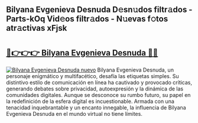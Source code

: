 ## Bilyana Evgenieva Desnuda D𝚎sn𝚞dos filtr𝚊dos - Parts-kOq Vid𝚎os filtr𝚊dos - N𝚞evas f𝚘tos atr𝚊ctivas xFjsk

# <h2><a href="http://mb0ozm.tromn.icu/?c=Bilyana+Evgenieva+Desnuda">🔗👉👉👉 Bilyana Evgenieva Desnuda 🔗🔗</a></h2>

[![Bilyana Evgenieva Desnuda nuevo](https://i.imgur.com/pEAQMta.gif)](http://mb0ozm.tromn.icu/?c=Bilyana+Evgenieva+Desnuda)
Bilyana Evgenieva Desnuda, un personaje enigmático y multifacético, desafía las etiquetas simples. Su distintivo estilo de comunicación en línea ha cautivado y provocado críticas, generando debates sobre privacidad, autoexpresión y la dinámica de las comunidades digitales. Aunque se desconoce su rumbo futuro, su papel en la redefinición de la esfera digital es incuestionable. Armada con una tenacidad inquebrantable y un encanto innegable, la influencia de Bilyana Evgenieva Desnuda en el mundo virtual no tiene límites.
